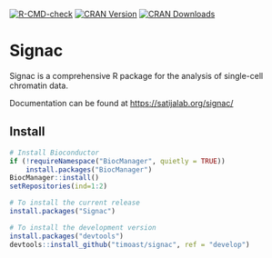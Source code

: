 [![R-CMD-check](https://github.com/timoast/signac/workflows/R-CMD-check/badge.svg)](https://github.com/timoast/signac/actions)
[![CRAN Version](https://www.r-pkg.org/badges/version/Signac)](https://cran.r-project.org/package=Signac)
[![CRAN Downloads](https://cranlogs.r-pkg.org/badges/Signac)](https://cran.r-project.org/package=Signac)

# Signac

Signac is a comprehensive R package for the analysis of single-cell chromatin data.

Documentation can be found at https://satijalab.org/signac/

## Install

```r
# Install Bioconductor
if (!requireNamespace("BiocManager", quietly = TRUE))
    install.packages("BiocManager")
BiocManager::install()
setRepositories(ind=1:2)

# To install the current release
install.packages("Signac")

# To install the development version
install.packages("devtools")
devtools::install_github("timoast/signac", ref = "develop")
```
